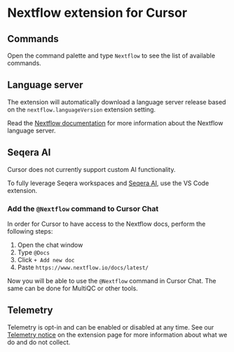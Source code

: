 # Nextflow extension for Cursor

## Commands

Open the command palette and type `Nextflow` to see the list of available commands.

## Language server

The extension will automatically download a language server release based on the `nextflow.languageVersion` extension setting.

Read the [Nextflow documentation](https://nextflow.io/docs/latest/vscode.html) for more information about the Nextflow language server.

## Seqera AI

Cursor does not currently support custom AI functionality.

To fully leverage Seqera workspaces and [Seqera AI](https://ai.seqera.io/), use the VS Code extension.

### Add the `@Nextflow` command to Cursor Chat

In order for Cursor to have access to the Nextflow docs, perform the following steps:

1. Open the chat window
2. Type `@Docs`
3. Click `+ Add new doc`
4. Paste `https://www.nextflow.io/docs/latest/`

Now you will be able to use the `@Nextflow` command in Cursor Chat. The same can be done for MultiQC or other tools.

## Telemetry

Telemetry is opt-in and can be enabled or disabled at any time. See our [Telemetry notice](vscode:extension/nextflow.nextflow) on the extension page for more information about what we do and do not collect.
